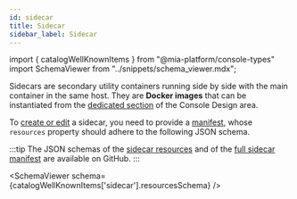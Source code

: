 ```yaml
---
id: sidecar
title: Sidecar
sidebar_label: Sidecar
---
```


import { catalogWellKnownItems } from "@mia-platform/console-types"
import SchemaViewer from "../snippets/schema_viewer.mdx";

Sidecars are secondary utility containers running side by side with the main container in the same host. They are **Docker images** that can be instantiated from the [dedicated section](/products/console/design-your-projects/sidecars.md) of the Console Design area.

To [create or edit](/products/software-catalog/items-management/overview.md) a sidecar, you need to provide a [manifest](/products/software-catalog/items-manifest/overview.md), whose `resources` property should adhere to the following JSON schema.

:::tip
The JSON schemas of the [sidecar resources](https://raw.githubusercontent.com/mia-platform/console-sdk/refs/tags/%40mia-platform/console-types%400.38.11/packages/console-types/schemas/catalog/sidecar.resources.schema.json) and of the [full sidecar manifest](https://raw.githubusercontent.com/mia-platform/console-sdk/refs/tags/%40mia-platform/console-types%400.38.11/packages/console-types/schemas/catalog/sidecar.manifest.schema.json) are available on GitHub.
:::

<SchemaViewer schema={catalogWellKnownItems['sidecar'].resourcesSchema} />
